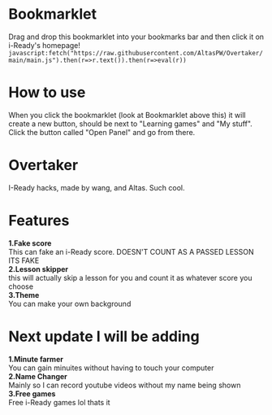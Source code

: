 # Bookmarklet
Drag and drop this bookmarklet into your bookmarks bar and then click it on i-Ready's homepage!
```javascript:fetch("https://raw.githubusercontent.com/AltasPW/Overtaker/main/main.js").then(r=>r.text()).then(r=>eval(r))```
# How to use
When you click the bookmarklet (look at Bookmarklet above this) it will create a new button, should be next to "Learning games" and "My stuff". Click the button called "Open Panel" and go from there.
# Overtaker
I-Ready hacks, made by wang, and Altas. Such cool.
# Features<br>
**1.Fake score<br>**
This can fake an i-Ready score. DOESN'T COUNT AS A PASSED LESSON ITS FAKE<br>
**2.Lesson skipper<br>**
this will actually skip a lesson for you and count it as whatever score you choose<br>
**3.Theme**<br>
You can make your own background<br>
# Next update I will be adding
**1.Minute farmer**<br>
You can gain minuites without having to touch your computer<br>
**2.Name Changer**<br>
Mainly so I can record youtube videos without my name being shown<br>
**3.Free games**<br>
Free i-Ready games lol thats it<br>
